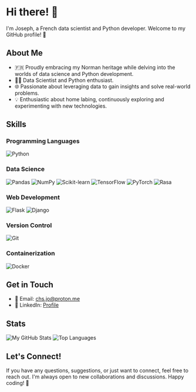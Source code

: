# Hi there! 👋

I'm Joseph, a French data scientist and Python developer. Welcome to my GitHub profile! 🚀

## About Me

- 🇫🇷 Proudly embracing my Norman heritage while delving into the worlds of data science and Python development.
- 👨‍💻 Data Scientist and Python enthusiast.
- 🌐 Passionate about leveraging data to gain insights and solve real-world problems.
- 💡 Enthusiastic about home labing, continuously exploring and experimenting with new technologies.


## Skills

### Programming Languages
![Python](https://img.shields.io/badge/Python-3776AB?style=for-the-badge&logo=python&logoColor=white)

### Data Science
![Pandas](https://img.shields.io/badge/Pandas-150458?style=for-the-badge&logo=pandas&logoColor=white)
![NumPy](https://img.shields.io/badge/NumPy-013243?style=for-the-badge&logo=numpy&logoColor=white)
![Scikit-learn](https://img.shields.io/badge/Scikit--learn-F7931E?style=for-the-badge&logo=scikit-learn&logoColor=white)
![TensorFlow](https://img.shields.io/badge/TensorFlow-FF6F00?style=for-the-badge&logo=tensorflow&logoColor=white)
![PyTorch](https://img.shields.io/badge/PyTorch-EE4C2C?style=for-the-badge&logo=pytorch&logoColor=white)
![Rasa](https://img.shields.io/badge/Rasa-1F1E1D?style=for-the-badge&logo=rasa&logoColor=white)

### Web Development
![Flask](https://img.shields.io/badge/Flask-000000?style=for-the-badge&logo=flask&logoColor=white)
![Django](https://img.shields.io/badge/Django-092E20?style=for-the-badge&logo=django&logoColor=white)

### Version Control
![Git](https://img.shields.io/badge/Git-F05032?style=for-the-badge&logo=git&logoColor=white)

### Containerization
![Docker](https://img.shields.io/badge/Docker-2496ED?style=for-the-badge&logo=docker&logoColor=white)


## Get in Touch

- 📧 Email: chs.jo@proton.me
- 💼 LinkedIn: [Profile](https://www.linkedin.com/in/chs-jo/)

## Stats

![My GitHub Stats](https://github-readme-stats.vercel.app/api?username=JosephCHS&show_icons=true&hide_title=true&hide_border=true&count_private=true&theme=dark)
![Top Languages](https://github-readme-stats.vercel.app/api/top-langs/?username=JosephCHS&layout=compact&langs_count=6&theme=dark)

## Let's Connect!

If you have any questions, suggestions, or just want to connect, feel free to reach out. I'm always open to new collaborations and discussions. Happy coding! 🚀
